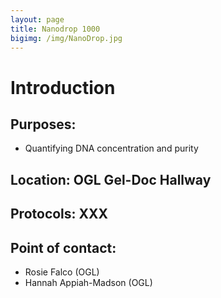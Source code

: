 ```yaml
---
layout: page
title: Nanodrop 1000
bigimg: /img/NanoDrop.jpg
---
```

# Introduction

## Purposes:
- Quantifying DNA concentration and purity

## Location: OGL Gel-Doc Hallway

## Protocols: XXX

## Point of contact: 
- Rosie Falco (OGL)
- Hannah Appiah-Madson (OGL)

